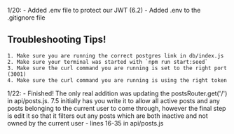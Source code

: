 1/20:
    - Added .env file to protect our JWT (6.2)
    - Added .env to the .gitignore file

## Troubleshooting Tips!
    1. Make sure you are running the correct postgres link in db/index.js
    2. Make sure your terminal was started with `npm run start:seed`
    3. Make sure the curl command you are running is set to the right port (3001)
    4. Make sure the curl command you are running is using the right token

1/22:
    - Finished! The only real addition was updating the postsRouter.get('/') in api/posts.js.
    7.5 initially has you write it to allow all active posts and any posts belonging to the current user to come
    through, however the final step is edit it so that it filters out any posts which are both inactive and not owned by the current user - lines 16-35 in api/posts.js